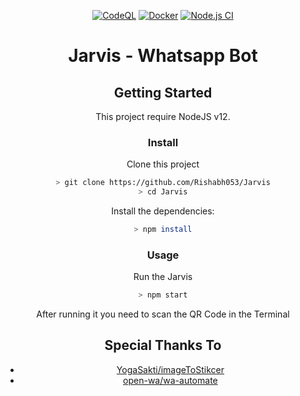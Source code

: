 
<div align="center">
 
 
 
 [![CodeQL](https://github.com/Rishabh053/Jarvis/actions/workflows/codeql-analysis.yml/badge.svg)](https://github.com/Rishabh053/Jarvis/actions/workflows/codeql-analysis.yml)
 [![Docker](https://github.com/Rishabh053/Jarvis/actions/workflows/docker-image.yml/badge.svg)](https://github.com/Rishabh053/Jarvis/actions/workflows/docker-image.yml)
 [![Node.js CI](https://github.com/Rishabh053/Jarvis/actions/workflows/node.js.yml/badge.svg)](https://github.com/Rishabh053/Jarvis/actions/workflows/node.js.yml)
 
# Jarvis - Whatsapp Bot


## Getting Started

This project require NodeJS v12.

### Install
Clone this project



```bash
> git clone https://github.com/Rishabh053/Jarvis
> cd Jarvis
```

Install the dependencies:

```bash
> npm install
```

### Usage
 Run the Jarvis

```bash
> npm start
```

After running it you need to scan the QR Code in the Terminal

## Special Thanks To

 - [YogaSakti/imageToStikcer](https://github.com/YogaSakti/imageToSticker)
 - [open-wa/wa-automate](https://github.com/open-wa/wa-automate-nodejs)

